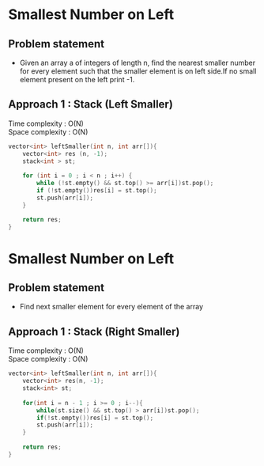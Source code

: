# Smallest Number on Left

## Problem statement

- Given an array a of integers of length n, find the nearest smaller number for every element such that the smaller element is on left side.If no small element present on the left print -1.

## Approach 1 : Stack (Left Smaller)

Time complexity : O(N)  
Space complexity : O(N)

```cpp
vector<int> leftSmaller(int n, int arr[]){
    vector<int> res (n, -1);
    stack<int > st;
    
    for (int i = 0 ; i < n ; i++) {
        while (!st.empty() && st.top() >= arr[i])st.pop();
        if (!st.empty())res[i] = st.top();
        st.push(arr[i]);
    }

    return res;
}
```

# Smallest Number on Left

## Problem statement

- Find next smaller element for every element of the array

## Approach 1 : Stack (Right Smaller)

Time complexity : O(N)  
Space complexity : O(N)

```cpp
vector<int> leftSmaller(int n, int arr[]){
    vector<int> res(n, -1);
    stack<int> st;
    
    for(int i = n - 1 ; i >= 0 ; i--){
        while(st.size() && st.top() > arr[i])st.pop();
        if(!st.empty())res[i] = st.top();
        st.push(arr[i]);
    }
    
    return res;
}
```